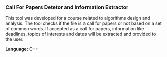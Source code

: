 ### Call For Papers Detetor and Information Extractor

This tool was developed for a course related to algorithms design and analysis. The tool checks if the file is a call for papers or not based on a set of common words. If accepted as a call for papers, information like deadlines, topics of interests and dates will be extracted and provided to the user.

**Language:** C++
